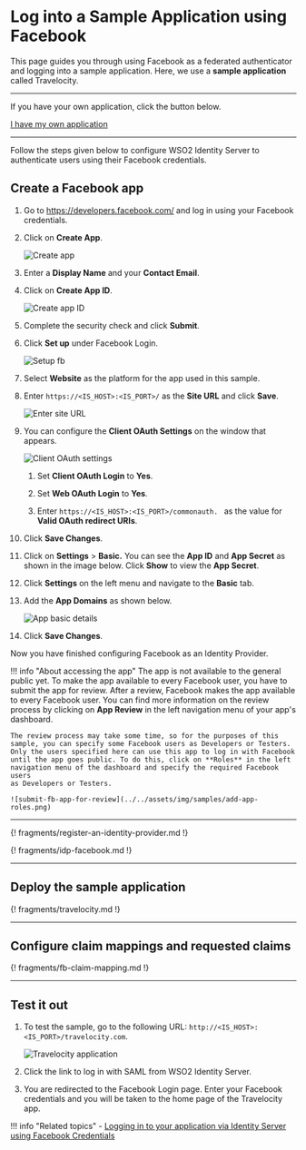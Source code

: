 # Log into a Sample Application using Facebook

This page guides you through using Facebook as a federated authenticator and logging into a sample application. Here, we use a **sample application** called Travelocity. 

----

If you have your own application, click the button below.

<a class="samplebtn_a" href="../../guides/identity-federation/facebook/"   rel="nofollow noopener">I have my own application</a>

----

Follow the steps given below to configure WSO2 Identity Server to authenticate users using their Facebook credentials.


## Create a Facebook app

1. Go to <https://developers.facebook.com/> and log in using your Facebook credentials.

2. Click on **Create App**.

	![Create app](../../assets/img/samples/create-app.png)

3. Enter a **Display Name** and your **Contact Email**.

4.  Click on **Create App ID**.

	![Create app ID](../../assets/img/samples/register-app-fb.png)

5. Complete the security check and click **Submit**. 

6. Click **Set up** under Facebook Login.

	![Setup fb](../../assets/img/samples/facebook-login.png)

7. Select **Website** as the platform for the app used in this sample.

8. Enter `https://<IS_HOST>:<IS_PORT>/` as the **Site URL** and click **Save**.

	![Enter site URL](../../assets/img/samples/enter-url.png)

9.  You can configure the **Client OAuth Settings** on the window that
    appears.
      
    ![Client OAuth settings](../../assets/img/samples/client-oauth-settings.png)

    1.  Set **Client OAuth Login** to **Yes**.  
        
    2.  Set **Web OAuth Login** to **Yes**.  
        
    3.  Enter  ` https://<IS_HOST>:<IS_PORT>/commonauth.  ` as the value for **Valid OAuth redirect URIs**. 

10. Click **Save Changes**.

11. Click on **Settings** > **Basic.** You can see the **App ID** and **App
    Secret** as shown in the image below. Click **Show** to view the
    **App Secret**.

12. Click **Settings** on the left menu and navigate to the **Basic** tab. 

13. Add the **App Domains** as shown below. 

	![App basic details](../../assets/img/samples/details-basic.png)

13. Click **Save Changes**.

Now you have finished configuring Facebook as an Identity Provider.

!!!	info "About accessing the app"
	The app is not available to the general public yet. To make the app available
	to every Facebook user, you have to submit the app for review. After a
	review, Facebook makes the app available to every Facebook user. You can
	find more information on the review process by clicking on **App
	Review** in the left navigation menu of your app's dashboard.

	The review process may take some time, so for the purposes of this
	sample, you can specify some Facebook users as Developers or Testers.
	Only the users specified here can use this app to log in with Facebook
	until the app goes public. To do this, click on **Roles** in the left
	navigation menu of the dashboard and specify the required Facebook users
	as Developers or Testers.
	
	![submit-fb-app-for-review](../../assets/img/samples/add-app-roles.png)

---

{! fragments/register-an-identity-provider.md !}

{! fragments/idp-facebook.md !}

---

## Deploy the sample application

{! fragments/travelocity.md !}

---

## Configure claim mappings and requested claims

{! fragments/fb-claim-mapping.md !}

---

## Test it out

1. To test the sample, go to the following URL: `http://<IS_HOST>:<IS_PORT>/travelocity.com`.

	![Travelocity application](../../assets/img/samples/travelocity-fb.png)

2. Click the link to log in with SAML from WSO2 Identity Server.

3. You are redirected to the Facebook Login page. Enter your Facebook credentials and you will be taken to the home page of the Travelocity app.

!!! info "Related topics"
	-   [Logging in to your application via Identity Server using Facebook Credentials](../../guides/identity-federation/facebook)

